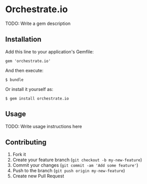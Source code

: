 # Orchestrate.io

TODO: Write a gem description

## Installation

Add this line to your application's Gemfile:

    gem 'orchestrate.io'

And then execute:

    $ bundle

Or install it yourself as:

    $ gem install orchestrate.io

## Usage

TODO: Write usage instructions here

## Contributing

1. Fork it
2. Create your feature branch (`git checkout -b my-new-feature`)
3. Commit your changes (`git commit -am 'Add some feature'`)
4. Push to the branch (`git push origin my-new-feature`)
5. Create new Pull Request
